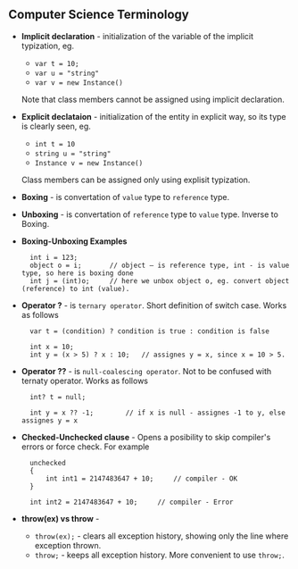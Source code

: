 ## Computer Science Terminology

- **Implicit declaration** - initialization of the variable of the implicit typization, eg. 
  - `var t = 10;` 
  - `var u = "string"`
  - `var v = new Instance()`
  
  Note that class members cannot be assigned using implicit declaration.
  
- **Explicit declataion** - initialization of the entity in explicit way, so its type is clearly seen, eg.
  - `int t = 10`
  - `string u = "string"`
  - `Instance v = new Instance()`
  
  Class members can be assigned only using explisit typization.

- **Boxing** - is convertation of `value` type to `reference` type.

- **Unboxing** - is convertation of `reference` type to `value` type. Inverse to Boxing.

- **Boxing-Unboxing Examples**
	
		int i = 123;
		object o = i;		// object – is reference type, int - is value type, so here is boxing done
		int j = (int)o;		// here we unbox object o, eg. convert object (reference) to int (value).

- **Operator ?** - is `ternary operator`. Short definition of switch case. Works as follows

		var t = (condition) ? condition is true : condition is false

		int x = 10;
		int y = (x > 5) ? x : 10;	// assignes y = x, since x = 10 > 5.

- **Operator ??** - is `null-coalescing operator`. Not to be confused with ternaty operator. Works as follows

		int? t = null;
		
		int y = x ?? -1;		// if x is null - assignes -1 to y, else assignes y = x
		
- **Checked-Unchecked clause** - Opens a posibility to skip compiler's errors or force check. For example

		unchecked
        {
            int int1 = 2147483647 + 10;		// compiler - OK
        }

        int int2 = 2147483647 + 10;		// compiler - Error
		
- **throw(ex) vs throw** - 
  - `throw(ex);` - clears all exception history, showing only the line where exception thrown.
  - `throw;` - keeps all exception history. More convenient to use `throw;`.